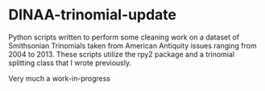 # DINAA-trinomial-update

Python scripts written to perform some cleaning work on a dataset of Smithsonian Trinomials taken from American Antiquity issues ranging from 2004 to 2013.
These scripts utilize the rpy2 package and a trinomial splitting class that I wrote previously.

Very much a work-in-progress
